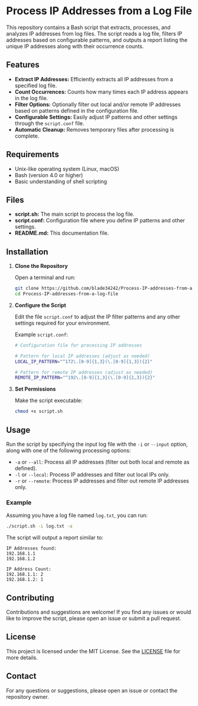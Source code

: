 # Process IP Addresses from a Log File

This repository contains a Bash script that extracts, processes, and analyzes IP addresses from log files. The script reads a log file, filters IP addresses based on configurable patterns, and outputs a report listing the unique IP addresses along with their occurrence counts.

## Features

- **Extract IP Addresses:** Efficiently extracts all IP addresses from a specified log file.
- **Count Occurrences:** Counts how many times each IP address appears in the log file.
- **Filter Options:** Optionally filter out local and/or remote IP addresses based on patterns defined in the configuration file.
- **Configurable Settings:** Easily adjust IP patterns and other settings through the `script.conf` file.
- **Automatic Cleanup:** Removes temporary files after processing is complete.

## Requirements

- Unix-like operating system (Linux, macOS)
- Bash (version 4.0 or higher)
- Basic understanding of shell scripting

## Files

- **script.sh:** The main script to process the log file.
- **script.conf:** Configuration file where you define IP patterns and other settings.
- **README.md:** This documentation file.

## Installation

1. **Clone the Repository**

   Open a terminal and run:

   ```bash
   git clone https://github.com/blade34242/Process-IP-addresses-from-a-log-file.git
   cd Process-IP-addresses-from-a-log-file
   ```

2. **Configure the Script**

   Edit the file `script.conf` to adjust the IP filter patterns and any other settings required for your environment.

   Example `script.conf`:

   ```bash
   # Configuration file for processing IP addresses

   # Pattern for local IP addresses (adjust as needed)
   LOCAL_IP_PATTERN="^172\.[0-9]{1,3}(\.[0-9]{1,3}){2}"

   # Pattern for remote IP addresses (adjust as needed)
   REMOTE_IP_PATTERN="^192\.[0-9]{1,3}(\.[0-9]{1,3}){2}"
   ```

2. **Set Permissions**

   Make the script executable:

   ```bash
   chmod +x script.sh
   ```

## Usage

Run the script by specifying the input log file with the `-i` or `--input` option, along with one of the following processing options:

- `-a` or `--all`: Process all IP addresses (filter out both local and remote as defined).
- `-l` or `--local`: Process IP addresses and filter out local IPs only.
- `-r` or `--remote`: Process IP addresses and filter out remote IP addresses only.

### Example

Assuming you have a log file named `log.txt`, you can run:

```bash
./script.sh -i log.txt -a
```

The script will output a report similar to:

```
IP Addresses found:
192.168.1.1
192.168.1.2

IP Address Count:
192.168.1.1: 2
192.168.1.2: 1
```

## Contributing

Contributions and suggestions are welcome! If you find any issues or would like to improve the script, please open an issue or submit a pull request.

## License

This project is licensed under the MIT License. See the [LICENSE](LICENSE) file for more details.

## Contact

For any questions or suggestions, please open an issue or contact the repository owner.
